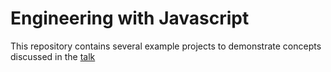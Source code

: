 # Engineering with Javascript

This repository contains several example projects
to demonstrate concepts discussed in the [talk](https://docs.google.com/presentation/d/13ldZfJHALWv2dj-FDGS33GE6JxynL07VJPk1hDoSEoU/edit#slide=id.p)


